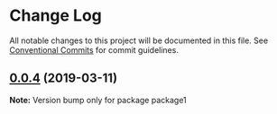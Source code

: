 # Change Log

All notable changes to this project will be documented in this file.
See [Conventional Commits](https://conventionalcommits.org) for commit guidelines.

## [0.0.4](https://github.com/as3io/lerna-test/compare/v0.0.3...v0.0.4) (2019-03-11)

**Note:** Version bump only for package package1
